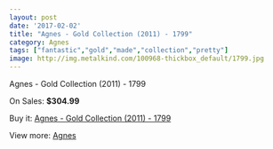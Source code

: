 ```yaml
---
layout: post
date: '2017-02-02'
title: "Agnes - Gold Collection (2011) - 1799"
category: Agnes
tags: ["fantastic","gold","made","collection","pretty"]
image: http://img.metalkind.com/100968-thickbox_default/1799.jpg
---
```

Agnes - Gold Collection (2011) - 1799

On Sales: **$304.99**
<a href="https://www.metalkind.com/en/agnes/4446-1799.html"><amp-img layout="responsive" width="600" height="600" src="//img.metalkind.com/100968-thickbox_default/1799.jpg" alt="Agnes - Gold Collection (2011) - 1799 0" /></a>

Buy it: [Agnes - Gold Collection (2011) - 1799](https://www.metalkind.com/en/agnes/4446-1799.html "Agnes - Gold Collection (2011) - 1799")

View more: [Agnes](https://www.metalkind.com/en/4-agnes "Agnes")